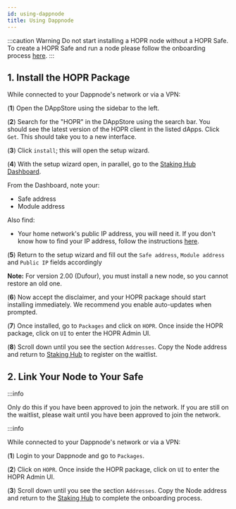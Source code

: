 ```yaml
---
id: using-dappnode
title: Using Dappnode
---
```


:::caution Warning
Do not start installing a HOPR node without a HOPR Safe. To create a HOPR Safe and run a node please follow the onboarding process [here](https://hub.hoprnet.org/). 
:::

## 1. Install the HOPR Package

While connected to your Dappnode's network or via a VPN:

(**1**) Open the DAppStore using the sidebar to the left.

<!-- ![DappStore](/img/node/DappStore-NR-1.png) -->

(**2**) Search for the "HOPR" in the DAppStore using the search bar. You should see the latest version of the HOPR client in the listed dApps. Click `Get`. This should take you to a new interface.

<!-- ![Install Dappnode](/img/node/Dappnode-install.png) -->

(**3**) Click `install`; this will open the setup wizard.

(**4**) With the setup wizard open, in parallel, go to the [Staking Hub Dashboard](https://hub.hoprnet.org/staking/dashboard).

From the Dashboard, note your:

- Safe address
- Module address

<!-- INSERT DASHBOARD SCREENSHOT -->

Also find:

- Your home network's public IP address, you will need it. If you don't know how to find your IP address, follow the instructions [here](./hidden-page.md#find-your-ip-address).

(**5**) Return to the setup wizard and fill out the `Safe address`, `Module address` and `Public IP` fields accordingly

<!-- INSERT SSTUP WIZARD CREENSHOT -->

**Note:** For version 2.00 (Dufour), you must install a new node, so you cannot restore an old one.

(**6**) Now accept the disclaimer, and your HOPR package should start installing immediately. We recommend you enable auto-updates when prompted. 

(**7**) Once installed, go to `Packages` and click on `HOPR`. Once inside the HOPR package, click on `UI` to enter the HOPR Admin UI. 

(**8**) Scroll down until you see the section `Addresses`. Copy the Node address and return to [Staking Hub](https://hub.hoprnet.org) to register on the waitlist.

## 2. Link Your Node to Your Safe

:::info

Only do this if you have been approved to join the network. If you are still on the waitlist, please wait until you have been approved to join the network. 

:::info

While connected to your Dappnode's network or via a VPN:

(**1**) Login to your Dappnode and go to `Packages`.

(**2**) Click on `HOPR`. Once inside the HOPR package, click on `UI` to enter the HOPR Admin UI. 

(**3**) Scroll down until you see the section `Addresses`. Copy the Node address and return to the [Staking Hub](https://hub.hoprnet.org) to complete the onboarding process.